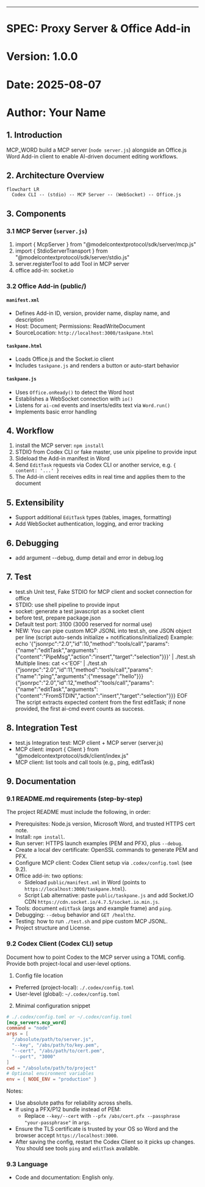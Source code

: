 ---
# SPEC: Proxy Server & Office Add-in

# Version: 1.0.0  
# Date: 2025-08-07  
# Author: Your Name

## 1. Introduction
MCP_WORD build a MCP server (`node server.js`) alongside an Office.js Word Add-in client to enable AI-driven document editing workflows.

## 2. Architecture Overview
```mermaid
flowchart LR
  Codex CLI -- (stdio) -- MCP Server -- (WebSocket) -- Office.js
```


## 3. Components

### 3.1 MCP Server (`server.js`)
  1. import { McpServer } from "@modelcontextprotocol/sdk/server/mcp.js"
  2. import { StdioServerTransport } from "@modelcontextprotocol/sdk/server/stdio.js"
  3. server.registerTool to add Tool in MCP server
  4. office add-in: socket.io

### 3.2 Office Add-in (public/)
#### `manifest.xml`
- Defines Add-in ID, version, provider name, display name, and description
- Host: Document; Permissions: ReadWriteDocument
- SourceLocation: `http://localhost:3000/taskpane.html`

#### `taskpane.html`
- Loads Office.js and the Socket.io client
- Includes `taskpane.js` and renders a button or auto-start behavior

#### `taskpane.js`
- Uses `Office.onReady()` to detect the Word host
- Establishes a WebSocket connection with `io()`
- Listens for `ai-cmd` events and inserts/edits text via `Word.run()`
- Implements basic error handling

## 4. Workflow
1. install the MCP server: `npm install`
2. STDIO from Codex CLI or fake master, use unix pipeline to provide input
3. Sideload the Add-in manifest in Word
4. Send `EditTask` requests via Codex CLI or another service, e.g. `{ content: '...' }`
5. The Add-in client receives edits in real time and applies them to the document

## 5. Extensibility
- Support additional `EditTask` types (tables, images, formatting)
- Add WebSocket authentication, logging, and error tracking

## 6. Debugging
- add argument --debug, dump detail and error in debug.log 
## 7. Test
- test.sh Unit test, Fake STDIO for MCP client and socket connection for office
- STDIO: use shell pipeline to provide input
- socket: generate a test javascript as a socket client
- before test, prepare package.json
- Default test port: 3100 (3000 reserved for normal use)
- NEW: You can pipe custom MCP JSONL into test.sh, one JSON object per line (script auto-sends initialize + notifications/initialized)
  Example:
  echo '{"jsonrpc":"2.0","id":10,"method":"tools/call","params":{"name":"editTask","arguments":{"content":"PipeMsg","action":"insert","target":"selection"}}}' | ./test.sh
  Multiple lines:
  cat <<'EOF' | ./test.sh
  {"jsonrpc":"2.0","id":11,"method":"tools/call","params":{"name":"ping","arguments":{"message":"hello"}}}
  {"jsonrpc":"2.0","id":12,"method":"tools/call","params":{"name":"editTask","arguments":{"content":"FromSTDIN","action":"insert","target":"selection"}}}
  EOF
  The script extracts expected content from the first editTask; if none provided, the first ai-cmd event counts as success.
## 8. Integration Test
- test.js Integration test: MCP client + MCP server (server.js)
- MCP client: import { Client } from "@modelcontextprotocol/sdk/client/index.js"
- MCP client: list tools and call tools (e.g., ping, editTask)
## 9. Documentation

### 9.1 README.md requirements (step-by-step)
The project README must include the following, in order:
- Prerequisites: Node.js version, Microsoft Word, and trusted HTTPS cert note.
- Install: `npm install`.
- Run server: HTTPS launch examples (PEM and PFX), plus `--debug`.
- Create a local dev certificate: OpenSSL commands to generate PEM and PFX.
- Configure MCP client: Codex Client setup via `.codex/config.toml` (see 9.2).
- Office add-in: two options:
  - Sideload `public/manifest.xml` in Word (points to `https://localhost:3000/taskpane.html`).
  - Script Lab alternative: paste `public/taskpane.js` and add Socket.IO CDN `https://cdn.socket.io/4.7.5/socket.io.min.js`.
- Tools: document `editTask` (args and example frame) and `ping`.
- Debugging: `--debug` behavior and `GET /healthz`.
- Testing: how to run `./test.sh` and pipe custom MCP JSONL.
- Project structure and License.

### 9.2 Codex Client (Codex CLI) setup
Document how to point Codex to the MCP server using a TOML config. Provide both project-local and user-level options.

1) Config file location
- Preferred (project-local): `./.codex/config.toml`
- User-level (global): `~/.codex/config.toml`

2) Minimal configuration snippet
```toml
# ./.codex/config.toml or ~/.codex/config.toml
[mcp_servers.mcp_word]
command = "node"
args = [
  "/absolute/path/to/server.js",
  "--key", "/abs/path/to/key.pem",
  "--cert", "/abs/path/to/cert.pem",
  "--port", "3000"
]
cwd = "/absolute/path/to/project"
# Optional environment variables
env = { NODE_ENV = "production" }
```

Notes:
- Use absolute paths for reliability across shells.
- If using a PFX/P12 bundle instead of PEM:
  - Replace `--key/--cert` with `--pfx /abs/cert.pfx --passphrase "your-passphrase"` in `args`.
- Ensure the TLS certificate is trusted by your OS so Word and the browser accept `https://localhost:3000`.
- After saving the config, restart the Codex Client so it picks up changes. You should see tools `ping` and `editTask` available.

### 9.3 Language
- Code and documentation: English only.
